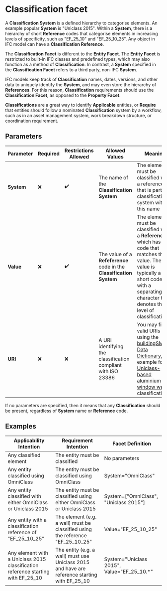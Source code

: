 # Classification facet

A **Classification System** is a defined hierarchy to categorise elements. An example popular **System** is "Uniclass 2015". Within a **System**, there is a hierarchy of short **Reference** codes that categorise elements in increasing levels of specificity, such as "EF_25_10" and "EF_25_10_25". Any object in IFC model can have a **Classification Reference**.

The **Classification Facet** is different to the **Entity Facet**. The **Entity Facet** is restricted to built-in IFC classes and predefined types, which may also function as a method of **Classification**. In contrast, a **System** specified in the **Classification Facet** refers to a third party, non-IFC **System**.

IFC models keep track of **Classification** names, dates, versions, and other data to uniquely identify the **System**, and may even store the hierarchy of **References**. For this reason, **Classification** requirements should use the **Classification Facet**, as opposed to the **Property Facet**.

**Classifications** are a great way to identify **Applicable** entities, or **Require** that entities should follow a nominated **Classification** system by a workflow, such as in an asset management system, work breakdown structure, or coordination requirement.

## Parameters

Parameter | Required | Restrictions Allowed | Allowed Values | Meaning
--- | --- | --- | --- | ---
**System** | ❌ | ✔️ | The name of the **Classification System** | The element must be classified with a reference that is part of a classification system with this name
**Value** | ❌ | ✔️ | The value of a **Refeference** code in the **Classification System** | The element must be classified with a **Reference** which has a code that matches this value. The value is typically a short code with a separating character that denotes the level of classification
**URI** | ❌ | ❌ | A URI identifying the classification compliant with ISO 23386 | You may find valid URIs using the [buildingSMART Data Dictionary](https://search.bsdd.buildingsmart.org/), for example for a [Uniclass-based aluminium window walls](https://identifier.buildingsmart.org/uri/nbs/uniclass2015-1/class/Pr_30_59_99_02 ) classification.

If no parameters are specified, then it means that any **Classification** should be present, regardless of **System** name or **Reference** code.

## Examples

Applicability Intention | Requirement Intention | Facet Definition
--- | --- | ---
Any classified element | The entity must be classified | No parameters
Any entity classified using OmniClass | The entity must be classified using OmniClass | System="OmniClass"
Any entity classified with either OmniClass or Uniclass 2015 | The entity must be classified using either OmniClass or Uniclass 2015 | System=["OmniClass", "Uniclass 2015"]
Any entity with a classification reference of "EF_25_10_25" | The element (e.g. a wall) must be classified using the reference "EF_25_10_25" | Value="EF_25_10_25"
Any element with a Uniclass 2015 classification reference starting with EF_25_10 | The entity (e.g. a wall) must use Uniclass 2015 and have are reference starting with EF_25_10 | System="Uniclass 2015", Value="EF_25_10.*"
